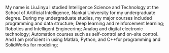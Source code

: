 My name is LiuJinyu
I studied Intelligence Science and Technology at the School of Artificial Intelligence, Nankai University for my undergraduate degree. 
During my undergraduate studies, my major courses included programming and data structure; Deep learning and reinforcement learning; 
Robotics and Intelligent Engineering; Analog and digital electronic technology; Automation courses such as self-control and on-site control.
And I am proficient in using Matlab, Python, and C++for programming and SolidWorks for modeling;
<!---
liujinyushsh/liujinyushsh is a ✨ special ✨ repository because its `README.md` (this file) appears on your GitHub profile.
You can click the Preview link to take a look at your changes.
--->
